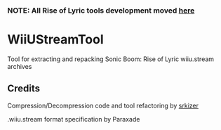 ### NOTE: All Rise of Lyric tools development moved [here](https://github.com/Soreepeong/SynergyTools)

# WiiUStreamTool

Tool for extracting and repacking Sonic Boom: Rise of Lyric wiiu.stream archives

## Credits

Compression/Decompression code and tool refactoring by [srkizer](https://github.com/Soreepeong)

.wiiu.stream format specification by Paraxade
